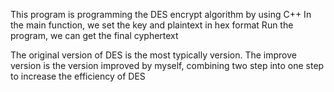 This program is programming the DES encrypt algorithm by using C++
In the main function, we set the key and plaintext in hex format
Run the program, we can get the final cyphertext

The original version of DES is the most typically version.
The improve version is the version improved by myself,  combining two step into one step to increase the efficiency of DES
